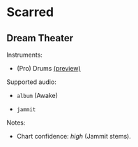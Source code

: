 # Scarred

## Dream Theater

Instruments:

  * (Pro) Drums [(preview)](http://pages.cs.wisc.edu/~tolly/customs/?title=scarred&artist=dream-theater)

Supported audio:

  * `album` (Awake)

  * `jammit`

Notes:

  * Chart confidence: *high* (Jammit stems).

